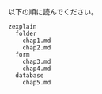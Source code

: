 以下の順に読んでください。
```
zexplain
  folder
    chap1.md
    chap2.md
  form
    chap3.md
    chap4.md
  database
    chap5.md
```